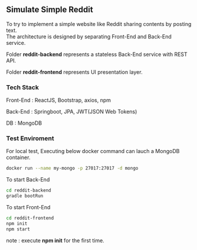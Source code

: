 ## Simulate Simple Reddit

To try to implement a simple website like Reddit sharing contents by posting text.<br>
The architecture is designed by separating Front-End and Back-End service.

Folder <b>reddit-backend</b> represents a stateless Back-End service with REST API.

Folder <b>reddit-frontend</b> represents UI presentation layer.


### Tech Stack
Front-End : ReactJS, Bootstrap, axios, npm

Back-End : Springboot, JPA, JWT(JSON Web Tokens)

DB : MongoDB

### Test Enviroment
For local test, Executing below docker command can lauch a MongoDB container.
``` bash
docker run --name my-mongo -p 27017:27017 -d mongo
```

To start Back-End
``` bash
cd reddit-backend
gradle bootRun
```

To start Front-End
``` bash
cd reddit-frontend
npm init
npm start
```
note : execute <b>npm init</b> for the first time. 
